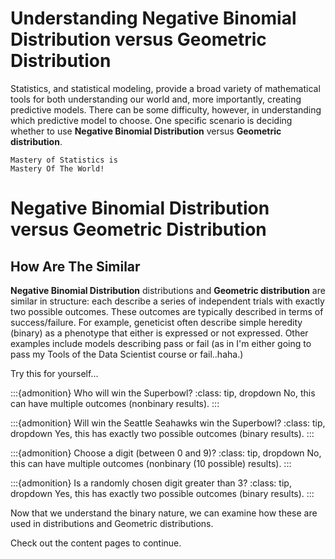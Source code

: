 # Understanding Negative Binomial Distribution versus Geometric Distribution

Statistics, and statistical modeling, provide a broad variety of mathematical tools for both understanding our world and, more importantly, creating predictive models. There can be some difficulty, however, in understanding which predictive model to choose.  One specific scenario is deciding whether to use **Negative Binomial Distribution** versus **Geometric distribution**.

```{margin} Did you know?
Mastery of Statistics is 
Mastery Of The World!
```

# Negative Binomial Distribution versus Geometric Distribution
## How Are The Similar

**Negative Binomial Distribution** distributions and **Geometric distribution** are similar in structure: each describe a series of independent trials with exactly two possible outcomes.  These outcomes are typically described in terms of success/failure.  For example, geneticist often describe simple heredity (binary) as a phenotype that either is expressed or not expressed.  Other examples include models describing pass or fail (as in I'm either going to pass my Tools of the Data Scientist course or fail..haha.)

Try this for yourself...

:::{admonition} Who will win the Superbowl?
:class: tip, dropdown
No, this can have multiple outcomes (nonbinary results).
:::



:::{admonition} Will win the Seattle Seahawks win the Superbowl?
:class: tip, dropdown
Yes, this has exactly two possible outcomes (binary results).
:::



:::{admonition} Choose a digit (between 0 and 9)?
:class: tip, dropdown
No, this can have multiple outcomes (nonbinary (10 possible) results).
:::



:::{admonition} Is a randomly chosen digit greater than 3?
:class: tip, dropdown
Yes, this has exactly two possible outcomes (binary results).
:::


Now that we understand the binary nature, we can examine how these are used in [](section-label) distributions and Geometric distributions.



Check out the content pages to continue.

```{tableofcontents}
```
